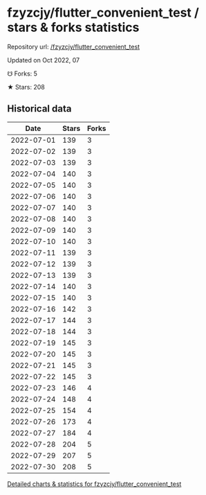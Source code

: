# fzyzcjy/flutter_convenient_test / stars & forks statistics

Repository url: [/fzyzcjy/flutter_convenient_test](https://github.com/fzyzcjy/flutter_convenient_test)

Updated on Oct 2022, 07

☋ Forks: 5

★ Stars: 208

## Historical data
| Date | Stars | Forks |
|------|-------|-------|
| 2022-07-01 | 139 | 3 | 
| 2022-07-02 | 139 | 3 | 
| 2022-07-03 | 139 | 3 | 
| 2022-07-04 | 140 | 3 | 
| 2022-07-05 | 140 | 3 | 
| 2022-07-06 | 140 | 3 | 
| 2022-07-07 | 140 | 3 | 
| 2022-07-08 | 140 | 3 | 
| 2022-07-09 | 140 | 3 | 
| 2022-07-10 | 140 | 3 | 
| 2022-07-11 | 139 | 3 | 
| 2022-07-12 | 139 | 3 | 
| 2022-07-13 | 139 | 3 | 
| 2022-07-14 | 140 | 3 | 
| 2022-07-15 | 140 | 3 | 
| 2022-07-16 | 142 | 3 | 
| 2022-07-17 | 144 | 3 | 
| 2022-07-18 | 144 | 3 | 
| 2022-07-19 | 145 | 3 | 
| 2022-07-20 | 145 | 3 | 
| 2022-07-21 | 145 | 3 | 
| 2022-07-22 | 145 | 3 | 
| 2022-07-23 | 146 | 4 | 
| 2022-07-24 | 148 | 4 | 
| 2022-07-25 | 154 | 4 | 
| 2022-07-26 | 173 | 4 | 
| 2022-07-27 | 184 | 4 | 
| 2022-07-28 | 204 | 5 | 
| 2022-07-29 | 207 | 5 | 
| 2022-07-30 | 208 | 5 | 


[Detailed charts & statistics for fzyzcjy/flutter_convenient_test](https://reviewgithub.com/rep/fzyzcjy/flutter_convenient_test)
